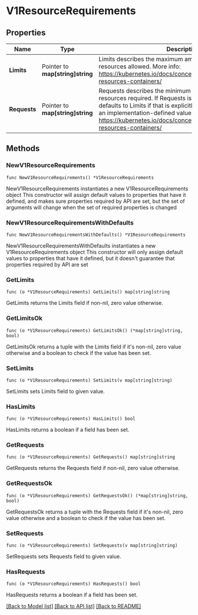 # V1ResourceRequirements

## Properties

Name | Type | Description | Notes
------------ | ------------- | ------------- | -------------
**Limits** | Pointer to **map[string]string** | Limits describes the maximum amount of compute resources allowed. More info: https://kubernetes.io/docs/concepts/configuration/manage-resources-containers/ | [optional] 
**Requests** | Pointer to **map[string]string** | Requests describes the minimum amount of compute resources required. If Requests is omitted for a container, it defaults to Limits if that is explicitly specified, otherwise to an implementation-defined value. More info: https://kubernetes.io/docs/concepts/configuration/manage-resources-containers/ | [optional] 

## Methods

### NewV1ResourceRequirements

`func NewV1ResourceRequirements() *V1ResourceRequirements`

NewV1ResourceRequirements instantiates a new V1ResourceRequirements object
This constructor will assign default values to properties that have it defined,
and makes sure properties required by API are set, but the set of arguments
will change when the set of required properties is changed

### NewV1ResourceRequirementsWithDefaults

`func NewV1ResourceRequirementsWithDefaults() *V1ResourceRequirements`

NewV1ResourceRequirementsWithDefaults instantiates a new V1ResourceRequirements object
This constructor will only assign default values to properties that have it defined,
but it doesn't guarantee that properties required by API are set

### GetLimits

`func (o *V1ResourceRequirements) GetLimits() map[string]string`

GetLimits returns the Limits field if non-nil, zero value otherwise.

### GetLimitsOk

`func (o *V1ResourceRequirements) GetLimitsOk() (*map[string]string, bool)`

GetLimitsOk returns a tuple with the Limits field if it's non-nil, zero value otherwise
and a boolean to check if the value has been set.

### SetLimits

`func (o *V1ResourceRequirements) SetLimits(v map[string]string)`

SetLimits sets Limits field to given value.

### HasLimits

`func (o *V1ResourceRequirements) HasLimits() bool`

HasLimits returns a boolean if a field has been set.

### GetRequests

`func (o *V1ResourceRequirements) GetRequests() map[string]string`

GetRequests returns the Requests field if non-nil, zero value otherwise.

### GetRequestsOk

`func (o *V1ResourceRequirements) GetRequestsOk() (*map[string]string, bool)`

GetRequestsOk returns a tuple with the Requests field if it's non-nil, zero value otherwise
and a boolean to check if the value has been set.

### SetRequests

`func (o *V1ResourceRequirements) SetRequests(v map[string]string)`

SetRequests sets Requests field to given value.

### HasRequests

`func (o *V1ResourceRequirements) HasRequests() bool`

HasRequests returns a boolean if a field has been set.


[[Back to Model list]](../README.md#documentation-for-models) [[Back to API list]](../README.md#documentation-for-api-endpoints) [[Back to README]](../README.md)


